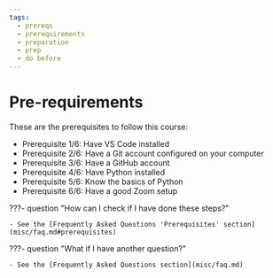 ```yaml
---
tags:
  - prereqs
  - prerequirements
  - preparation
  - prep
  - do before
---
```


# Pre-requirements

These are the prerequisites to follow this course:

- Prerequisite 1/6: Have VS Code installed
- Prerequisite 2/6: Have a Git account configured on your computer
- Prerequisite 3/6: Have a GitHub account
- Prerequisite 4/6: Have Python installed
- Prerequisite 5/6: Know the basics of Python
- Prerequisite 6/6: Have a good Zoom setup

???- question "How can I check if I have done these steps?"

    - See the [Frequently Asked Questions 'Prerequisites' section](misc/faq.md#prerequisites)

???- question "What if I have another question?"

    - See the [Frequently Asked Questions section](misc/faq.md)

